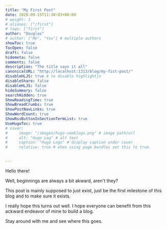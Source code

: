 ```yaml
---
title: "My First Post"
date: 2020-09-15T11:30:03+00:00
# weight: 1
# aliases: ["/first"]
# tags: ["first"]
author: "Douglas"
# author: ["Me", "You"] # multiple authors
showToc: true
TocOpen: false
draft: false
hidemeta: false
comments: false
description: "The title says it all"
canonicalURL: "http://localhost:1313/blog/my-fist-post/"
disableHLJS: true # to disable highlightjs
disableShare: false
disableHLJS: false
hideSummary: false
searchHidden: true
ShowReadingTime: true
ShowBreadCrumbs: true
ShowPostNavLinks: true
ShowWordCount: true
ShowRssButtonInSectionTermList: true
UseHugoToc: true
# cover:
#     image: "/images/hugo-seeklogo.png" # image path/url
#     alt: "Hugo Log" # alt text
#     caption: "Hugo Logo" # display caption under cover
#     relative: true # when using page bundles set this to true
    

---
```


Hello there!

Well, beginnings are always a bit akward, aren't they?

This post is mainly supposed to just exist, just be the first milestone of this blog and to make sure it exists.

I really hope this turns out well. I hope everyone can benefit from this ackward endeavor of mine to build a blog.

Stay around with me and see where this goes.
